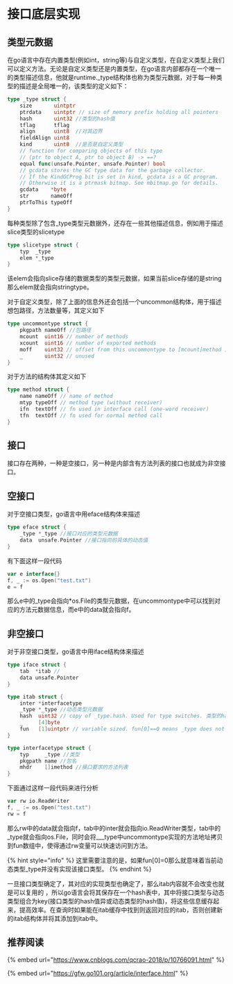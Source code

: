 # 接口底层实现

## 类型元数据

在go语言中存在内置类型\(例如int，string等\)与自定义类型，在自定义类型上我们可以定义方法。无论是自定义类型还是内置类型，在go语言内部都存在一个唯一的类型描述信息，他就是runtime.\_type结构体也称为类型元数据，对于每一种类型的描述是全局唯一的，该类型的定义如下：

```go
type _type struct {
	size       uintptr
	ptrdata    uintptr // size of memory prefix holding all pointers
	hash       uint32 //类型的hash值
	tflag      tflag
	align      uint8  //对其边界
	fieldAlign uint8
	kind       uint8  //是否是自定义类型
	// function for comparing objects of this type
	// (ptr to object A, ptr to object B) -> ==?
	equal func(unsafe.Pointer, unsafe.Pointer) bool
	// gcdata stores the GC type data for the garbage collector.
	// If the KindGCProg bit is set in kind, gcdata is a GC program.
	// Otherwise it is a ptrmask bitmap. See mbitmap.go for details.
	gcdata    *byte
	str       nameOff
	ptrToThis typeOff
}
```

每种类型除了包含\_type类型元数据外，还存在一些其他描述信息，例如用于描述slice类型的slicetype

```go
type slicetype struct {
    typ  _type
    elem *_type
}
```

该elem会指向slice存储的数据类型的类型元数据，如果当前slice存储的是string那么elem就会指向stringtype。

对于自定义类型，除了上面的信息外还会包括一个uncommon结构体，用于描述想包路径，方法数量等，其定义如下

```go
type uncommontype struct {
    pkgpath nameOff //包路径
    mcount  uint16 // number of methods
    xcount  uint16 // number of exported methods
    moff    uint32 // offset from this uncommontype to [mcount]method 方法元数据数组的偏移值
    _       uint32 // unused
}
```

对于方法的结构体其定义如下

```go
type method struct {
    name nameOff // name of method
    mtyp typeOff // method type (without receiver)
    ifn  textOff // fn used in interface call (one-word receiver)
    tfn  textOff // fn used for normal method call
}
```

## 接口

接口存在两种，一种是空接口，另一种是内部含有方法列表的接口也就成为非空接口。

## 空接口

对于空接口类型，go语言中用eface结构体来描述

```go
type eface struct {
    _type *_type //接口对应的类型元数据
    data  unsafe.Pointer //接口指向的具体的动态值
}
```

有下面这样一段代码

```go
var e interface{}
f, _ := os.Open("test.txt")
e = f
```

那么e中的\_type会指向\*os.File的类型元数据，在uncommontype中可以找到对应的方法元数据信息，而e中的data就会指向f。

## 非空接口

对于非空接口类型，go语言中用iface结构体来描述

```go
type iface struct {
    tab  *itab //
    data unsafe.Pointer
}

type itab struct {
    inter *interfacetype
    _type *_type //动态类型元数据
    hash  uint32 // copy of _type.hash. Used for type switches. 类型的hash值
    _     [4]byte
    fun   [1]uintptr // variable sized. fun[0]==0 means _type does not implement inter. 动态类型实现接口中的方法的地址数组
}

type interfacetype struct {
    typ     _type //类型
    pkgpath name //包名
    mhdr    []imethod //接口要求的方法列表
}
```

下面通过这样一段代码来进行分析

```go
var rw io.ReadWriter
f, _ := os.Open("test.txt")
rw = f
```

那么rw中的data就会指向f，tab中的inter就会指向io.ReadWriter类型，tab中的\_type就会指向os.File，同时会将_\__type中uncommontype实现的方法地址拷贝到fun数组中，使得通过rw变量可以快速访问到方法。

{% hint style="info" %}
这里需要注意的是，如果fun\[0\]=0那么就意味着当前动态类型\_type并没有实现该接口类型。
{% endhint %}

一旦接口类型确定了，其对应的实现类型也确定了，那么itab内容就不会改变也就是可以复用的 ，所以go语言会将其保存在一个hash表中，其中将接口类型与动态类型组合为key\(接口类型的hash值异或动态类型的hash值\)，将这些信息缓存起来，提高效率。在查询时如果能在itab缓存中找到则返回对应的itab，否则创建新的itab结构体并将其添加到itab中。

## 推荐阅读

{% embed url="https://www.cnblogs.com/qcrao-2018/p/10766091.html" %}

{% embed url="https://gfw.go101.org/article/interface.html" %}



